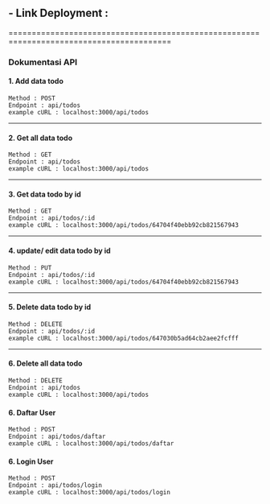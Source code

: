 ## - Link Deployment :

=========================================================================================
### Dokumentasi API

#### 1. Add data todo

    Method : POST
    Endpoint : api/todos
    example cURL : localhost:3000/api/todos
------------------------------------------------------------------------------------------
#### 2. Get all data todo

    Method : GET
    Endpoint : api/todos
    example cURL : localhost:3000/api/todos

------------------------------------------------------------------------------------------
#### 3. Get data todo by id

    Method : GET
    Endpoint : api/todos/:id
    example cURL : localhost:3000/api/todos/64704f40ebb92cb821567943

------------------------------------------------------------------------------------------
#### 4. update/ edit data todo by id

    Method : PUT
    Endpoint : api/todos/:id
    example cURL : localhost:3000/api/todos/64704f40ebb92cb821567943

------------------------------------------------------------------------------------------
#### 5. Delete data todo by id

    Method : DELETE
    Endpoint : api/todos/:id
    example cURL : localhost:3000/api/todos/647030b5ad64cb2aee2fcfff

------------------------------------------------------------------------------------------
#### 6. Delete all data todo

    Method : DELETE
    Endpoint : api/todos
    example cURL : localhost:3000/api/todos

#### 6. Daftar User
    Method : POST
    Endpoint : api/todos/daftar
    example cURL : localhost:3000/api/todos/daftar

#### 6. Login User
    Method : POST
    Endpoint : api/todos/login
    example cURL : localhost:3000/api/todos/login

